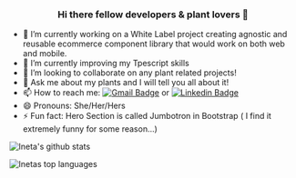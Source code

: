 <div align="center">
  
### Hi there fellow developers & plant lovers 👋
  
</div>

- 🔭 I’m currently working on a White Label project creating agnostic and reusable ecommerce component library that would work on both web and mobile.
- 🌱 I’m currently improving my Tpescript skills
- 👯 I’m looking to collaborate on any plant related projects!
- 💬 Ask me about my plants and I will tell you all about it!
- 📫 How to reach me: [![Gmail Badge](https://img.shields.io/badge/-ineta.bliu@gmail.com-c14438?style=flat-square&logo=Gmail&logoColor=white&link=mailto:ineta.bliu@gmail.com)](mailto:ineta.bliu@gmail.com) or  [![Linkedin Badge](https://img.shields.io/badge/-inetabliudziute-blue?style=flat-square&logo=Linkedin&logoColor=white&link=https://www.linkedin.com/in/inetabliu/)](https://www.linkedin.com/in/inetabliu/)
- 😄 Pronouns: She/Her/Hers
- ⚡ Fun fact: Hero Section is called Jumbotron in Bootstrap ( I find it extremely funny for some reason...)

![Ineta's github stats](https://github-readme-stats.vercel.app/api?username=inetabliu&show_icons=true&title_color=5DAA68&icon_color=f6c32c&text_color=9f9f9f&bg_color=151515&count_private=true) 





![Inetas top languages](https://github-readme-stats.vercel.app/api/top-langs/?username=inetabliu&show_icons=true&title_color=5DAA68&icon_color=f6c32c&text_color=9f9f9f&bg_color=151515&count_private=true&layout=compact) 

